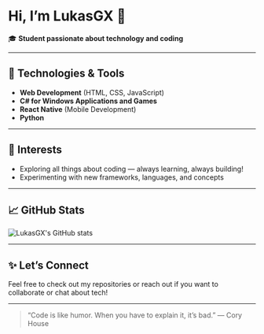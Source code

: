 # Hi, I’m LukasGX 👋

🎓 **Student passionate about technology and coding**

---

## 🚀 Technologies & Tools

- **Web Development** (HTML, CSS, JavaScript)
- **C# for Windows Applications and Games**
- **React Native** (Mobile Development)
- **Python**

---

## 🌱 Interests

- Exploring all things about coding — always learning, always building!
- Experimenting with new frameworks, languages, and concepts

---

## 📈 GitHub Stats

![LukasGX's GitHub stats](https://github-readme-stats.vercel.app/api?username=LukasGX&show_icons=true&theme=radical)

---

## ✨ Let’s Connect

Feel free to check out my repositories or reach out if you want to collaborate or chat about tech!

---

> “Code is like humor. When you have to explain it, it’s bad.” — Cory House
